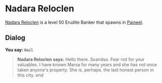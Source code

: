 # Nadara Reloclen



[Nadara Reloclen](/npc/75099) is a level 50 Erudite Banker that spawns in [Paineel](/zone/75).



## Dialog

**You say:** `Hail`



>**Nadara Reloclen says:** Hello there. Soandso.  Fear not for your valuables.  I have known Marsa for many years and she has not once taken anyone's property.  She is. perhaps. the last honest person in this city.
end






